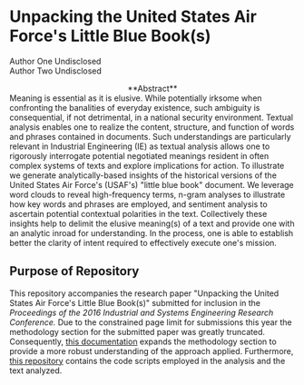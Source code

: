 # Unpacking the United States Air Force's Little Blue Book(s)
Author One Undisclosed  
Author Two Undisclosed  

<center>
**Abstract**
</center>
Meaning is essential as it is elusive. While potentially irksome when confronting the banalities of everyday existence, such ambiguity is consequential, if not detrimental, in a national security environment. Textual analysis enables one to realize the content, structure, and function of words and phrases contained in documents. Such understandings are particularly relevant in Industrial Engineering (IE) as textual analysis allows one to rigorously interrogate potential negotiated meanings resident in often complex systems of texts and explore implications for action. To illustrate we generate analytically-based insights of the historical versions of the United States Air Force's (USAF's) "little blue book" document. We leverage word clouds to reveal high-frequency terms, n-gram analyses to illustrate how key words and phrases are employed, and sentiment analysis to ascertain potential contextual polarities in the text. Collectively these insights help to delimit the elusive meaning(s) of a text and provide one with an analytic inroad for understanding. In the process, one is able to establish better the clarity of intent required to effectively execute one's mission.

## Purpose of Repository
This repository accompanies the research paper "Unpacking the United States Air Force's Little Blue Book(s)" submitted for inclusion in the *Proceedings of the 2016 Industrial and Systems Engineering Research Conference.*  Due to the constrained page limit for submissions this year the methodology section for the submitted paper was greatly truncated. Consequently, [this documentation](http://rpubs.com/bradleyboehmke/littlebluebook) expands the methodology section to provide a more robust understanding of the approach applied. Furthermore, [this repository](https://github.com/bradleyboehmke/Air-Force-Little-Blue-Book) contains the code scripts employed in the analysis and the text analyzed.



